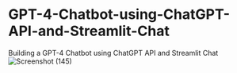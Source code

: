 # GPT-4-Chatbot-using-ChatGPT-API-and-Streamlit-Chat
Building a GPT-4 Chatbot using ChatGPT API and Streamlit Chat 
![Screenshot (145)](https://github.com/harshgharat99/GPT-4-Chatbot-using-ChatGPT-API-and-Streamlit-Chat/assets/48839466/50265856-2b12-4ace-9b7a-e25d9ffb7e3d)
